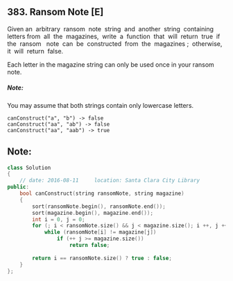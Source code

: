 ## 383. Ransom Note [E]
Given an  arbitrary  ransom  note  string  and  another  string  containing  letters from  all  the  magazines,  write  a  function  that  will  return  true  if  the  ransom   note  can  be  constructed  from  the  magazines ;  otherwise,  it  will  return  false.   

Each letter in the magazine string can only be used once in your ransom note.

##### Note:
You may assume that both strings contain only lowercase letters.

```
canConstruct("a", "b") -> false
canConstruct("aa", "ab") -> false
canConstruct("aa", "aab") -> true
```

## Note:
```c++
class Solution 
{
    // date: 2016-08-11     location: Santa Clara City Library
public:
    bool canConstruct(string ransomNote, string magazine) 
    {
        sort(ransomNote.begin(), ransomNote.end());
        sort(magazine.begin(), magazine.end());
        int i = 0, j = 0;
        for (; i < ransomNote.size() && j < magazine.size(); i ++, j ++)
            while (ransomNote[i] != magazine[j])
                if (++ j >= magazine.size())
                    return false;
        
        return i == ransomNote.size() ? true : false;
    }
};
```
